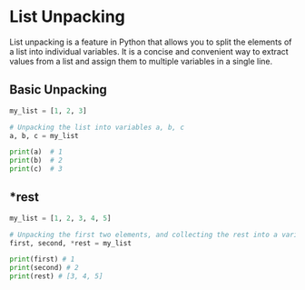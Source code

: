 # List Unpacking

List unpacking is a feature in Python that allows you to split the elements of a list into individual variables. It is a concise and convenient way to extract values from a list and assign them to multiple variables in a single line.

## Basic Unpacking

```py
my_list = [1, 2, 3]

# Unpacking the list into variables a, b, c
a, b, c = my_list

print(a)  # 1
print(b)  # 2
print(c)  # 3
```

## \*rest

```py
my_list = [1, 2, 3, 4, 5]

# Unpacking the first two elements, and collecting the rest into a variable
first, second, *rest = my_list

print(first) # 1
print(second) # 2
print(rest) # [3, 4, 5]
```

